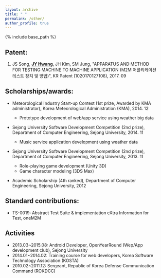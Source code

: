 ```yaml
---
layout: archive
title: " "
permalink: /other/
author_profile: true
---
```


{% include base_path %}

## Patent:
  1. JS Song, <ins>**JY Hwang**</ins>, JH Kim, SM Jung, "APPARATUS AND METHOD FOR TESTING MACHINE TO MACHINE APPLICATION (M2M 어플리케이션 테스트 장치 및 방법)", KR Patent (1020170127108), 2017. 09

## Scholarships/awards:
* Meteorological Industry Start-up Contest (1st prize, Awarded by KMA administrator), Korea Meteorological Administration (KMA), 2014. 12
  * Prototype development of web/app service using weather big data
  

* Sejong University Software Development Competition (2nd prize), Department of Computer Engineering, Sejong University, 2014. 11
  * Music service application development using weather data


* Sejong University Software Development Competition (2nd prize), Department of Computer Engineering, Sejong University, 2013. 11
  * Role-playing game development (Unity 3D)
  * Game character modeling (3DS Max)
  
* Academic Scholarship (4th ranked), Department of Computer Engineering, Sejong University, 2012

## Standard contributions:
* TS-0019: Abstract Test Suite & implementation eXtra Information for Test, oneM2M  

## Activities
* 2013.03\~2015.08: Android Developer, OpenYearRound (Wep/App development club), Sejong University
* 2014.01\~2014.02: Training course for web developers, Korea Software Technology Association (KOSTA)
* 2010.02\~2011.12: Sergeant, Republic of Korea Defense Communication Command (ROKDCC)
